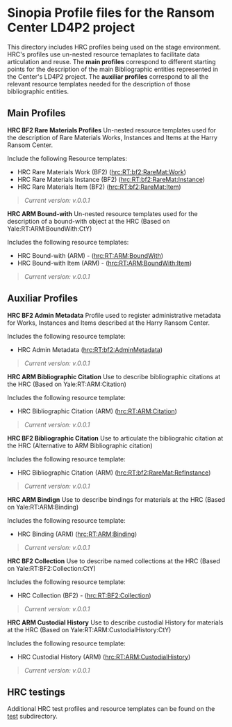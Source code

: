 # Sinopia Profile files for the Ransom Center LD4P2 project

This directory includes HRC profiles being used on the stage environment. HRC's profiles use un-nested resource temaplates to facilitate data articulation and reuse. The **main profiles** correspond to different starting points for the description of the main Bibliographic entities represented in the Center's LD4P2 project. The **auxiliar profiles** correspond to all the relevant resource templates needed for the description of those bibliographic entities. 


## Main Profiles

**HRC BF2 Rare Materials Profiles**
Un-nested resource templates used for the description of Rare Materials Works, Instances and Items at the Harry Ransom Center.

Include the following Resource templates:

- HRC Rare Materials Work (BF2) ([hrc:RT:bf2:RareMat:Work](https://stage.sinopia.io/editor/hrc:RT:bf2:RareMat:Work))
- HRC Rare Materials Instance (BF2) ([hrc:RT:bf2:RareMat:Instance](https://stage.sinopia.io/editor/hrc:RT:bf2:RareMat:Instance))
- HRC Rare Materials Item (BF2) ([hrc:RT:bf2:RareMat:Item](https://stage.sinopia.io/editor/hrc:RT:bf2:RareMat:Item))

> *Current version: v.0.0.1*

**HRC ARM Bound-with**
Un-nested resource templates used for the description of a bound-with object at the HRC (Based on Yale:RT:ARM:BoundWith:CtY)

Includes the following resource templates:

- HRC Bound-with (ARM) - ([hrc:RT:ARM:BoundWith](https://stage.sinopia.io/editor/hrc:RT:ARM:BoundWith))
- HRC Bound-with Item (ARM) - ([hrc:RT:ARM:BoundWith:Item](https://stage.sinopia.io/editor/hrc:RT:ARM:BoundWith:Item))

> *Current version: v.0.0.1*


## Auxiliar Profiles

**HRC BF2 Admin Metadata**
Profile used to register administrative metadata for Works, Instances and Items described at the Harry Ransom Center.

Includes the following resource template:

- HRC Admin Metadata ([hrc:RT:bf2:AdminMetadata](https://stage.sinopia.io/editor/hrc:RT:bf2:AdminMetadata))

> *Current version: v.0.0.1*

**HRC ARM Bibliographic Citation**
Use to describe bibliographic citations at the HRC (Based on Yale:RT:ARM:Citation)

Includes the following resource template:

- HRC Bibliographic Citation (ARM) ([hrc:RT:ARM:Citation](https://stage.sinopia.io/editor/hrc:RT:ARM:Citation))

> *Current version: v.0.0.1*

**HRC BF2 Bibliographic Citation**
Use to articulate the bibliograhic citation at the HRC (Alternative to ARM Bibliographic citation)

Includes the following resource template:

- HRC Bibliographic Citation (ARM) ([hrc:RT:bf2:RareMat:RefInstance](https://stage.sinopia.io/editor/hrc:RT:bf2:RareMat:RefInstance))

> *Current version: v.0.0.1*

**HRC ARM Bindign**
Use to describe bindings for materials at the HRC (Based on Yale:RT:ARM:Binding)

Includes the following resource template:

- HRC Binding (ARM) ([hrc:RT:ARM:Binding](https://stage.sinopia.io/editor/hrc:RT:ARM:Binding))

> *Current version: v.0.0.1*

**HRC BF2 Collection**
Use to describe named collections at the HRC (Based on Yale:RT:BF2:Collection:CtY)

Includes the following resource template:

- HRC Collection (BF2) - ([hrc:RT:BF2:Collection](https://stage.sinopia.io/editor/hrc:RT:BF2:Collection))

> *Current version: v.0.0.1*

**HRC ARM Custodial History**
Use to describe custodial History for materials at the HRC (Based on Yale:RT:ARM:CustodialHistory:CtY)

Includes the following resource template:

- HRC Custodial History (ARM) ([hrc:RT:ARM:CustodialHistory](https://stage.sinopia.io/editor/hrc:RT:ARM:CustodialHistory))

> *Current version: v.0.0.1*


## HRC testings
Additional HRC test profiles and resource templates can be found on the [test](https://github.com/LD4P/sinopia_sample_profiles/tree/master/cohort-profiles/ransomCenter/test) subdirectory.
